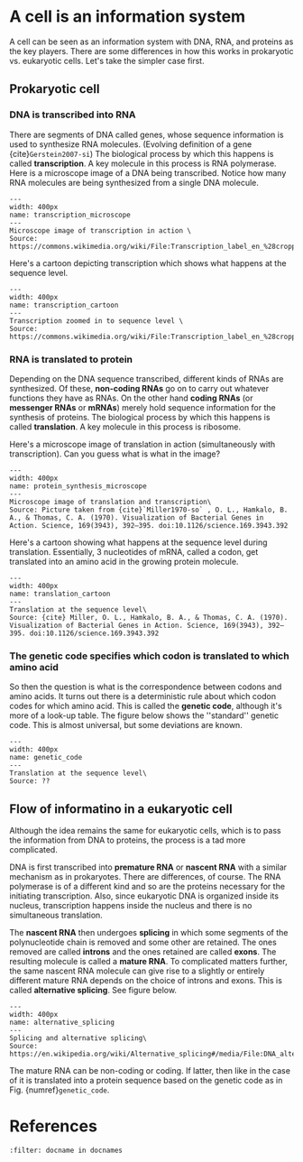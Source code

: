 # A cell is an information system 
A cell can be seen as an information system with DNA, RNA, and proteins as the key players. 
There are some differences in how this works in prokaryotic vs. eukaryotic cells. 
Let's take the simpler case first. 

## Prokaryotic cell

### DNA is transcribed into RNA
There are segments of DNA called genes, whose sequence information is used to synthesize RNA molecules. (Evolving definition of a gene {cite}`Gerstein2007-si`)
The biological process by which this happens is called **transcription**. 
A key molecule in this process is RNA polymerase. 
Here is a microscope image of a DNA being transcribed. Notice how many RNA molecules are being synthesized from a single DNA molecule.
```{figure} ./images/Transcription_label_en_(cropped).jpg
--- 
width: 400px
name: transcription_microscope
---
Microscope image of transcription in action \
Source: https://commons.wikimedia.org/wiki/File:Transcription_label_en_%28cropped%29.jpg
```

Here's a cartoon depicting transcription which shows what happens at the sequence level. 

```{figure} ./images/Process_of_transcription.jpg
---
width: 400px
name: transcription_cartoon
---
Transcription zoomed in to sequence level \
Source: https://commons.wikimedia.org/wiki/File:Transcription_label_en_%28cropped%29.jpg
```
### RNA is translated to protein
Depending on the DNA sequence transcribed, different kinds of RNAs are synthesized.
Of these, **non-coding RNAs** go on to carry out whatever functions they have as RNAs.
On the other hand **coding RNAs** (or **messenger RNAs** or **mRNAs**) merely hold sequence information for the synthesis of proteins. 
The biological process by which this happens is called **translation**.
A key molecule in this process is ribosome.

Here's a microscope image of translation in action (simultaneously with transcription). 
Can you guess what is what in the image?

```{figure} ./images/protein_synthesis_microscope.png
---
width: 400px
name: protein_synthesis_microscope
---
Microscope image of translation and transcription\
Source: Picture taken from {cite}`Miller1970-so` , O. L., Hamkalo, B. A., & Thomas, C. A. (1970). Visualization of Bacterial Genes in Action. Science, 169(3943), 392–395. doi:10.1126/science.169.3943.392
```

Here's a cartoon showing what happens at the sequence level during translation.
Essentially, 3 nucleotides of mRNA, called a codon, get translated into an amino acid in the growing protein molecule.

```{figure} ./images/translation_cartoon.png
---
width: 400px
name: translation_cartoon
---
Translation at the sequence level\
Source: {cite} Miller, O. L., Hamkalo, B. A., & Thomas, C. A. (1970). Visualization of Bacterial Genes in Action. Science, 169(3943), 392–395. doi:10.1126/science.169.3943.392
```

### The genetic code specifies which codon is translated to which amino acid
So then the question is what is the correspondence between codons and amino acids. 
It turns out there is a deterministic rule about which codon codes for which amino acid. 
This is called the **genetic code**, although it's more of a look-up table. 
The figure below shows the ''standard'' genetic code. This is almost universal, but some deviations are known.


```{figure} ./images/GeneticCode21-version-2.png
---
width: 400px
name: genetic_code
---
Translation at the sequence level\
Source: ??
```

## Flow of informatino in a eukaryotic cell
Although the idea remains the same for eukaryotic cells, which is to pass the information from DNA to proteins, 
the process is a tad more complicated. 

DNA is first transcribed into **premature RNA** or **nascent RNA** with a similar mechanism as in prokaryotes.
There are differences, of course. The RNA polymerase is of a different kind and so are the proteins necessary for the initiating transcription.
Also, since eukaryotic DNA is organized inside its nucleus, transcription happens inside the nucleus and there is no simultaneous translation. 

The **nascent RNA** then undergoes **splicing** in which some segments of the polynucleotide chain is removed and some other are retained. 
The ones removed are called **introns** and the ones retained are called **exons**. 
The resulting molecule is called a **mature RNA**. 
To complicated matters further, the same nascent RNA molecule can give rise to a slightly or entirely different mature RNA depends on the choice of introns and exons. 
This is called **alternative splicing**.
See figure below.

```{figure} ./images/DNA_alternative_splicing.gif
---
width: 400px
name: alternative_splicing
---
Splicing and alternative splicing\
Source: https://en.wikipedia.org/wiki/Alternative_splicing#/media/File:DNA_alternative_splicing.gif
```

The mature RNA can be non-coding or coding. 
If latter, then like in the case of  it is translated into a protein sequence based on the genetic code as in Fig. {numref}`genetic_code`. 

# References

```{bibliography} 
:filter: docname in docnames
```
